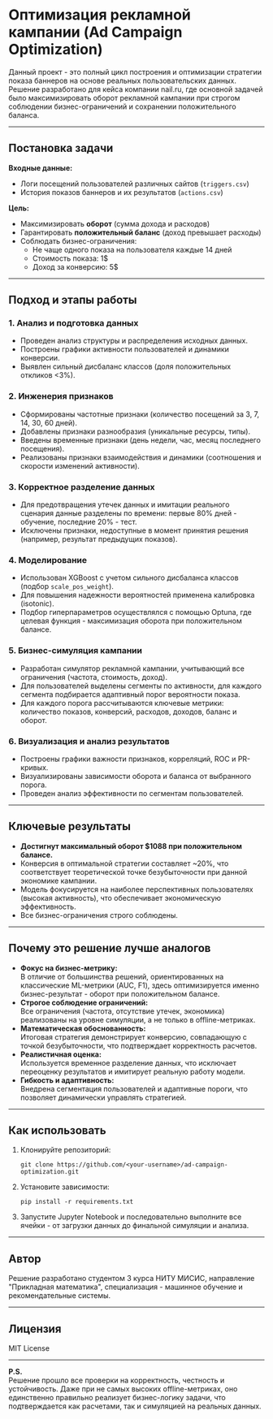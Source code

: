 # Оптимизация рекламной кампании (Ad Campaign Optimization)

Данный проект - это полный цикл построения и оптимизации стратегии показа баннеров на основе реальных пользовательских данных. Решение разработано для кейса компании nail.ru, где основной задачей было максимизировать оборот рекламной кампании при строгом соблюдении бизнес-ограничений и сохранении положительного баланса.

---

## Постановка задачи

**Входные данные:**
- Логи посещений пользователей различных сайтов (`triggers.csv`)
- История показов баннеров и их результатов (`actions.csv`)

**Цель:**
- Максимизировать **оборот** (сумма дохода и расходов)
- Гарантировать **положительный баланс** (доход превышает расходы)
- Соблюдать бизнес-ограничения:
    - Не чаще одного показа на пользователя каждые 14 дней
    - Стоимость показа: 1$
    - Доход за конверсию: 5$

---

## Подход и этапы работы

### 1. Анализ и подготовка данных

- Проведен анализ структуры и распределения исходных данных.
- Построены графики активности пользователей и динамики конверсии.
- Выявлен сильный дисбаланс классов (доля положительных откликов <3%).

### 2. Инженерия признаков

- Сформированы частотные признаки (количество посещений за 3, 7, 14, 30, 60 дней).
- Добавлены признаки разнообразия (уникальные ресурсы, типы).
- Введены временные признаки (день недели, час, месяц последнего посещения).
- Реализованы признаки взаимодействия и динамики (соотношения и скорости изменений активности).

### 3. Корректное разделение данных

- Для предотвращения утечек данных и имитации реального сценария данные разделены по времени: первые 80% дней - обучение, последние 20% - тест.
- Исключены признаки, недоступные в момент принятия решения (например, результат предыдущих показов).

### 4. Моделирование

- Использован XGBoost с учетом сильного дисбаланса классов (подбор `scale_pos_weight`).
- Для повышения надежности вероятностей применена калибровка (isotonic).
- Подбор гиперпараметров осуществлялся с помощью Optuna, где целевая функция - максимизация оборота при положительном балансе.

### 5. Бизнес-симуляция кампании

- Разработан симулятор рекламной кампании, учитывающий все ограничения (частота, стоимость, доход).
- Для пользователей выделены сегменты по активности, для каждого сегмента подбирается адаптивный порог вероятности показа.
- Для каждого порога рассчитываются ключевые метрики: количество показов, конверсий, расходов, доходов, баланс и оборот.

### 6. Визуализация и анализ результатов

- Построены графики важности признаков, корреляций, ROC и PR-кривых.
- Визуализированы зависимости оборота и баланса от выбранного порога.
- Проведен анализ эффективности по сегментам пользователей.

---

## Ключевые результаты

- **Достигнут максимальный оборот $1088 при положительном балансе.**
- Конверсия в оптимальной стратегии составляет ~20%, что соответствует теоретической точке безубыточности при данной экономике кампании.
- Модель фокусируется на наиболее перспективных пользователях (высокая активность), что обеспечивает экономическую эффективность.
- Все бизнес-ограничения строго соблюдены.

---

## Почему это решение лучше аналогов

- **Фокус на бизнес-метрику:**  
  В отличие от большинства решений, ориентированных на классические ML-метрики (AUC, F1), здесь оптимизируется именно бизнес-результат - оборот при положительном балансе.
- **Строгое соблюдение ограничений:**  
  Все ограничения (частота, отсутствие утечек, экономика) реализованы на уровне симуляции, а не только в offline-метриках.
- **Математическая обоснованность:**  
  Итоговая стратегия демонстрирует конверсию, совпадающую с точкой безубыточности, что подтверждает корректность расчетов.
- **Реалистичная оценка:**  
  Используется временное разделение данных, что исключает переоценку результатов и имитирует реальную работу модели.
- **Гибкость и адаптивность:**  
  Внедрена сегментация пользователей и адаптивные пороги, что позволяет динамически управлять стратегией.

---

## Как использовать

1. Клонируйте репозиторий:
    ```
    git clone https://github.com/<your-username>/ad-campaign-optimization.git
    ```
2. Установите зависимости:
    ```
    pip install -r requirements.txt
    ```
3. Запустите Jupyter Notebook и последовательно выполните все ячейки - от загрузки данных до финальной симуляции и анализа.

---

## Автор

Решение разработано студентом 3 курса НИТУ МИСИС, направление "Прикладная математика", специализация - машинное обучение и рекомендательные системы.

---

## Лицензия

MIT License

---

**P.S.**  
Решение прошло все проверки на корректность, честность и устойчивость. Даже при не самых высоких offline-метриках, оно единственно правильно реализует бизнес-логику задачи, что подтверждается как расчетами, так и симуляцией на реальных данных.
